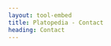 ```yaml
---
layout: tool-embed
title: Platopedia - Contact
heading: Contact
---
```


<div id="tool_embed_div_default" data-url="https://docs.google.com/forms/d/e/1FAIpQLSfnlIvS5IdSszb_mRDwwjkCpfZ1cCUnavCwTSvlMirMU9nUEQ/viewform?embedded=true" data-height="0" style="margin-left:0;margin-right:0"></div>